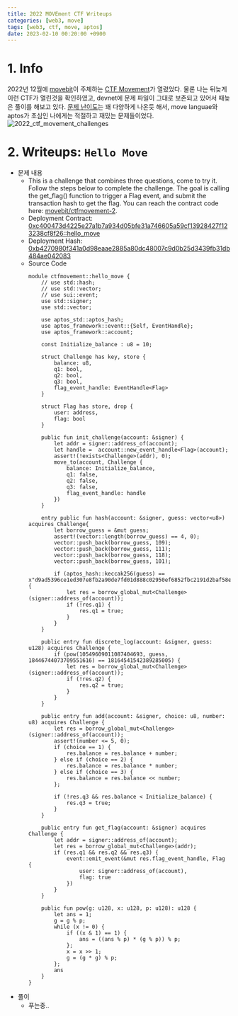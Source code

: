 ```yaml
---
title: 2022 MOVEment CTF Writeups
categories: [web3, move]
tags: [web3, ctf, move, aptos]
date: 2023-02-10 00:20:00 +0900
---
```

# 1. Info
2022년 12월에 [movebit](https://twitter.com/MoveBit_)이 주체하는 [CTF Movement](https://ctfmovement.movebit.xyz/)가 열렸었다. 
물론 나는 뒤늦게 이런 CTF가 열린것을 확인하였고, devnet에 문제 파일이 그대로 보존되고 있어서 때늦은 풀이를 해보고 있다.
[문제 난이도](https://ctfmovement.movebit.xyz/challenges)는 꽤 다양하게 나온듯 해서, move languae와 aptos가 초심인 나에게는 적절하고 재밌는 문제들이었다.
![2022_ctf_movement_challenges](/posts/2022_ctf_movement_challenges.png)

# 2. Writeups: `Hello Move`
- 문제 내용
  - This is a challenge that combines three questions, come to try it. Follow the steps below to complete the challenge. The goal is calling the get_flag() function to trigger a Flag event, and submit the transaction hash to get the flag. You can reach the contract code here: [movebit/ctfmovement-2](https://github.com/movebit/ctfmovement-2).
  - Deployment Contract: [0xc400473d4225e27a1b7a934d05bfe31a746605a59cf13928427f123238cf8f26::hello_move](https://fullnode.devnet.aptoslabs.com/v1/accounts/0xc400473d4225e27a1b7a934d05bfe31a746605a59cf13928427f123238cf8f26/module/hello_move)
  - Deployment Hash: [0xb4270980f341a0d98eaae2885a80dc48007c9d0b25d3439fb31db484ae042083](https://fullnode.devnet.aptoslabs.com/v1/transactions/by_hash/0xb4270980f341a0d98eaae2885a80dc48007c9d0b25d3439fb31db484ae042083)
  - Source Code
    ```move
    module ctfmovement::hello_move {
        // use std::hash;
        // use std::vector;
        // use sui::event;
        use std::signer;
        use std::vector;

        use aptos_std::aptos_hash;
        use aptos_framework::event::{Self, EventHandle};
        use aptos_framework::account;

        const Initialize_balance : u8 = 10;

        struct Challenge has key, store {
            balance: u8,
            q1: bool,
            q2: bool,
            q3: bool,
            flag_event_handle: EventHandle<Flag>
        }

        struct Flag has store, drop {
            user: address,
            flag: bool
        }

        public fun init_challenge(account: &signer) {
            let addr = signer::address_of(account);
            let handle =  account::new_event_handle<Flag>(account);
            assert!(!exists<Challenge>(addr), 0);
            move_to(account, Challenge {
                balance: Initialize_balance,
                q1: false,
                q2: false,
                q3: false,
                flag_event_handle: handle
            })
        }

        entry public fun hash(account: &signer, guess: vector<u8>) acquires Challenge{
            let borrow_guess = &mut guess;
            assert!(vector::length(borrow_guess) == 4, 0);
            vector::push_back(borrow_guess, 109);
            vector::push_back(borrow_guess, 111);
            vector::push_back(borrow_guess, 118);
            vector::push_back(borrow_guess, 101);

            if (aptos_hash::keccak256(guess) == x"d9ad5396ce1ed307e8fb2a90de7fd01d888c02950ef6852fbc2191d2baf58e79") {
                let res = borrow_global_mut<Challenge>(signer::address_of(account));
                if (!res.q1) {
                    res.q1 = true;
                }
            }
        }

        public entry fun discrete_log(account: &signer, guess: u128) acquires Challenge {
            if (pow(10549609011087404693, guess, 18446744073709551616) == 18164541542389285005) {
                let res = borrow_global_mut<Challenge>(signer::address_of(account));
                if (!res.q2) {
                    res.q2 = true;
                }
            }
        }

        public entry fun add(account: &signer, choice: u8, number: u8) acquires Challenge {
            let res = borrow_global_mut<Challenge>(signer::address_of(account));
            assert!(number <= 5, 0);
            if (choice == 1) {
                res.balance = res.balance + number;
            } else if (choice == 2) {
                res.balance = res.balance * number;
            } else if (choice == 3) {
                res.balance = res.balance << number;
            };

            if (!res.q3 && res.balance < Initialize_balance) {
                res.q3 = true;
            }
        }

        public entry fun get_flag(account: &signer) acquires Challenge {
            let addr = signer::address_of(account);
            let res = borrow_global_mut<Challenge>(addr);
            if (res.q1 && res.q2 && res.q3) {
                event::emit_event(&mut res.flag_event_handle, Flag {
                    user: signer::address_of(account),
                    flag: true
                })
            }
        }

        public fun pow(g: u128, x: u128, p: u128): u128 {
            let ans = 1;
            g = g % p;
            while (x != 0) {
                if ((x & 1) == 1) {
                    ans = ((ans % p) * (g % p)) % p;
                };
                x = x >> 1;
                g = (g * g) % p;
            };
            ans
        }
    }
    ```
- 풀이
  - 푸는중..
